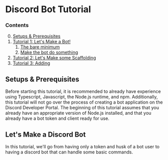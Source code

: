 # Discord Bot Tutorial

### Contents
0. [Setups & Prerequisites](#prereqs)
1. [Tutorial 1: Let's Make a Bot!](#tut-one)
    1. [The bare minimum](#t1-base)
    2. [Make the bot do something](#t1-ready)
2. [Tutorial 2: Let's Make some Scaffolding](#tut-two)
3. [Tutorial 3: Adding](#tut-three)

<a id="prereqs"></a>

## Setups & Prerequisites

Before starting this tutorial, it is recommended to already have experience using Typescript, Javascript, the Node.js runtime, and npm. Additionally, this tutorial will not go over the process of creating a bot application on the Discord Developer Portal. The beginning of this tutorial assumes that you already have an appropriate version of Node.js installed, and that you already have a bot token and client ready for use.

<a id="tut-one"></a>

## Let's Make a Discord Bot

In this tutorial, we'll go from having only a token and husk of a bot user to having a discord bot that can handle some basic commands. 

<a id="t1-base"></a>
<a id="t1-ready"></a>
<a id=""></a>
<a id=""></a>
<a id="tut-two"></a>
<a id="tut-three"></a>
<a id=""></a>
<a id=""></a>
<a id=""></a>
